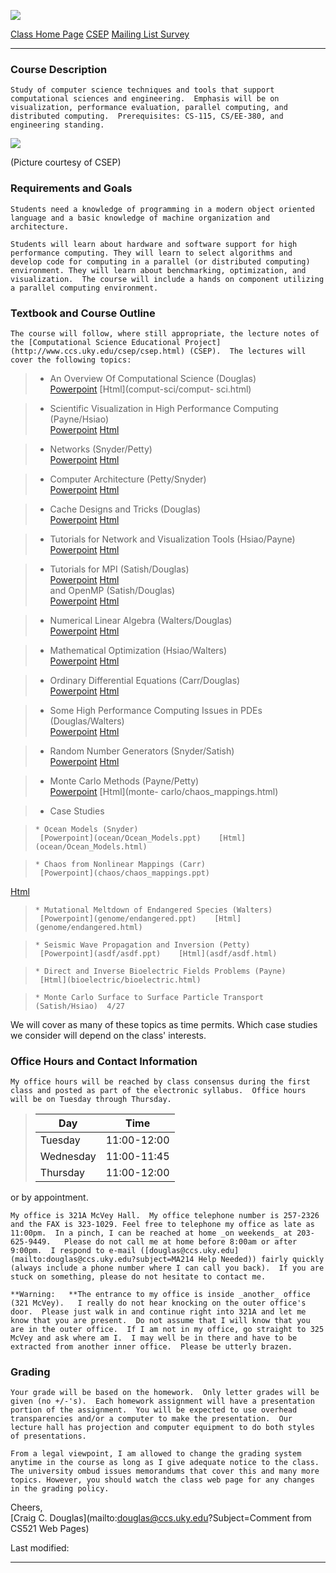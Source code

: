 ![](images/521Banner.png)

[Class Home Page](index.html)    [CSEP](http://www.ccs.uky.edu/csep/csep.html)
[Mailing List
](mailto:apcarr0@pop.uky.edu,deanh@lfucg.com,bmpayn1@sac.uky.edu,repett0@sac.uky.edu,tmsnyd0@sac.uky.edu,skvani0@sac.uky.edu,walters@ms.uky.edu,douglas@ccs.uky.edu)
[Survey](survey.html)  

  
---  
  
### Course Description

    Study of computer science techniques and tools that support computational sciences and engineering.  Emphasis will be on visualization, performance evaluation, parallel computing, and distributed computing.  Prerequisites: CS-115, CS/EE-380, and engineering standing. 

![](images/OVF1.png)

(Picture courtesy of CSEP)

### Requirements and Goals

    Students need a knowledge of programming in a modern object oriented language and a basic knowledge of machine organization and architecture.   
  
    Students will learn about hardware and software support for high performance computing. They will learn to select algorithms and develop code for computing in a parallel (or distributed computing) environment. They will learn about benchmarking, optimization, and visualization.  The course will include a hands on component utilizing a parallel computing environment.

### Textbook and Course Outline

    The course will follow, where still appropriate, the lecture notes of the [Computational Science Educational Project](http://www.ccs.uky.edu/csep/csep.html) (CSEP).  The lectures will cover the following topics: 

>   * An Overview Of Computational Science (Douglas)  
>      [Powerpoint](comput-sci/comput-sci.ppt)    [Html](comput-sci/comput-
sci.html)

>   * Scientific Visualization in High Performance Computing (Payne/Hsiao)  
>      [Powerpoint](scivis/scivis.ppt)    [Html](scivis/scivis.html)

>   * Networks (Snyder/Petty)  
>      [Powerpoint](networks/networks.ppt)    [Html](networks/networkss.html)

>   * Computer Architecture (Petty/Snyder)  
>     [Powerpoint](arch/arch.ppt)    [Html](arch/arch.html)

>   * Cache Designs and Tricks (Douglas)  
>     [Powerpoint](cache/cache.ppt)    [Html](cache/cache.html)

>   * Tutorials for Network and Visualization Tools (Hsiao/Payne)  
>      [Powerpoint](netvis/netvis.ppt)    [Html](netvis/netvis.html)

>   * Tutorials for MPI  (Satish/Douglas)  
>      [Powerpoint](mpi-openmp/MPI.ppt)    [Html](mpi-openmp/MPI.html)  
>  and OpenMP (Satish/Douglas)  
>      [Powerpoint](mpi-openmp/OpenMp.ppt)    [Html](mpi-openmp/OpenMp.html)

>   * Numerical Linear Algebra (Walters/Douglas)  
>      [Powerpoint](nla/numerical_linear_algebra.ppt)
[Html](nla/numerical_linear_algebra.html)

>   * Mathematical Optimization (Hsiao/Walters)  
>      [Powerpoint](opt/MathOpt.ppt)    [Html](opt/MathOpt.html)

>   * Ordinary Differential Equations (Carr/Douglas)  
>      [Powerpoint](ode/ode.ppt)    [Html](ode/ode.html)

>   * Some High Performance Computing Issues in PDEs (Douglas/Walters)  
>      [Powerpoint](pde/pde.ppt)    [Html](pde/pde.html)

>   * Random Number Generators (Snyder/Satish)  
>     [Powerpoint](random/rng.ppt)    [Html](random/rng.html)

>   * Monte Carlo Methods (Payne/Petty)  
>     [Powerpoint](monte-carlo/chaos_mappings.ppt)    [Html](monte-
carlo/chaos_mappings.html)

>   * Case Studies

>     * Ocean Models (Snyder)  
>      [Powerpoint](ocean/Ocean_Models.ppt)    [Html](ocean/Ocean_Models.html)

>     * Chaos from Nonlinear Mappings (Carr)  
>      [Powerpoint](chaos/chaos_mappings.ppt)
[Html](chaos/chaos_mappings.html)

>     * Mutational Meltdown of Endangered Species (Walters)  
>      [Powerpoint](genome/endangered.ppt)    [Html](genome/endangered.html)

>     * Seismic Wave Propagation and Inversion (Petty)  
>      [Powerpoint](asdf/asdf.ppt)    [Html](asdf/asdf.html)

>     * Direct and Inverse Bioelectric Fields Problems (Payne)  
>      [Html](bioelectric/bioelectric.html)

>     * Monte Carlo Surface to Surface Particle Transport (Satish/Hsiao)  4/27

>

We will cover as many of these topics as time permits.  Which case studies we
consider will depend on the class' interests.

### Office Hours and Contact Information

    My office hours will be reached by class consensus during the first class and posted as part of the electronic syllabus.  Office hours will be on Tuesday through Thursday.

> | **Day** | **Time**  
> ---|---  
> Tuesday | 11:00-12:00  
> Wednesday | 11:00-11:45  
> Thursday | 11:00-12:00  
  
or by appointment.

    My office is 321A McVey Hall.  My office telephone number is 257-2326 and the FAX is 323-1029. Feel free to telephone my office as late as 11:00pm.  In a pinch, I can be reached at home _on weekends_ at 203-625-9449.   Please do not call me at home before 8:00am or after 9:00pm.  I respond to e-mail ([douglas@ccs.uky.edu](mailto:douglas@ccs.uky.edu?subject=MA214 Help Needed)) fairly quickly (always include a phone number where I can call you back).  If you are stuck on something, please do not hesitate to contact me.

    **Warning:   **The entrance to my office is inside _another_ office (321 McVey).   I really do not hear knocking on the outer office's door.  Please just walk in and continue right into 321A and let me know that you are present.  Do not assume that I will know that you are in the outer office.  If I am not in my office, go straight to 325 McVey and ask where am I.  I may well be in there and have to be extracted from another inner office.  Please be utterly brazen.

### Grading

    Your grade will be based on the homework.  Only letter grades will be given (no +/-'s).  Each homework assignment will have a presentation portion of the assignment.  You will be expected to use overhead transparencies and/or a computer to make the presentation.  Our lecture hall has projection and computer equipment to do both styles of presentations.

    From a legal viewpoint, I am allowed to change the grading system anytime in the course as long as I give adequate notice to the class.  The university ombud issues memorandums that cover this and many more topics. However, you should watch the class web page for any changes in the grading policy.   


Cheers,  
[Craig C. Douglas](mailto:douglas@ccs.uky.edu?Subject=Comment from CS521 Web
Pages)

Last modified:  
  
---

